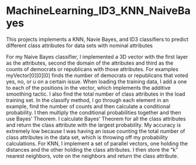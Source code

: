 # MachineLearning_ID3_KNN_NaiveBayes
This projects implements a KNN, Navie Bayes, and ID3 classifiers to predict different class attributes for data sets with nominal attributes

For my Naive Bayes classifier, I implemented a 3D vector with the first layer as the attributes, second the domain of the attributes and third as the counts of democrats or republicans with those attributes. For examples myVector[0][0][0] finds the number of democrats or republicans that voted yes, no, or u on a certain issue. When loading the training data, I add a one to each of the positions in the vector, which implements the additive smoothing tactic. I also find the total number of class attributes in the load training set. In the classify method, I go through each element in an example, find the number of counts and then calculate a conditional probability. I then multiply the conditional probabilities together and then use Bayes’ Theorem. I calculate Bayes’ Theorem for all the class attributes and return the class attribute with the largest probability. My accuracy is extremely low because I was having an issue counting the total number of class attributes in the data set, which is throwing off my probability calculations. For KNN, I implement a set of parallel vectors, one holding the distances and the other holding the class attributes. I then store the “k” nearest neighbors, vote on the neighbors and return the class attribute.


